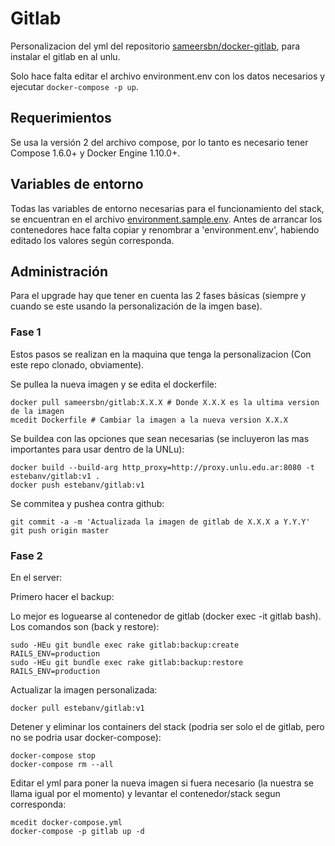 # Gitlab

Personalizacion del yml del repositorio [sameersbn/docker-gitlab](https://github.com/sameersbn/docker-gitlab), para instalar el gitlab en al unlu.

Solo hace falta editar el archivo environment.env con los datos necesarios y ejecutar `docker-compose -p up`.

## Requerimientos

Se usa la versión 2 del archivo compose, por lo tanto es necesario tener  Compose 1.6.0+ y Docker Engine 1.10.0+.

## Variables de entorno

Todas las variables de entorno necesarias para el funcionamiento del stack, se encuentran en el archivo [environment.sample.env](https://github.com/unlu-dgs/gitlab/blob/master/environment.sample.env). Antes de arrancar los contenedores hace falta copiar y renombrar a 'environment.env', habiendo editado los valores según corresponda.

## Administración

Para el upgrade hay que tener en cuenta las 2 fases básicas (siempre y cuando se este usando la personalización de la imgen base).

### Fase 1

Estos pasos se realizan en la maquina que tenga la personalizacion (Con este repo clonado, obviamente).

Se pullea la nueva imagen y se edita el dockerfile:

```
docker pull sameersbn/gitlab:X.X.X # Donde X.X.X es la ultima version de la imagen
mcedit Dockerfile # Cambiar la imagen a la nueva version X.X.X
```

Se buildea con las opciones que sean necesarias (se incluyeron las mas importantes para usar dentro de la UNLu):

```
docker build --build-arg http_proxy=http://proxy.unlu.edu.ar:8080 -t estebanv/gitlab:v1 .
docker push estebanv/gitlab:v1
```

Se commitea y pushea contra github:

```
git commit -a -m 'Actualizada la imagen de gitlab de X.X.X a Y.Y.Y'
git push origin master
```

### Fase 2

En el server:

Primero hacer el backup:

Lo mejor es loguearse al contenedor de gitlab (docker exec -it gitlab bash). Los comandos son (back y restore):

```
sudo -HEu git bundle exec rake gitlab:backup:create RAILS_ENV=production
sudo -HEu git bundle exec rake gitlab:backup:restore RAILS_ENV=production
```

Actualizar la imagen personalizada:

```
docker pull estebanv/gitlab:v1
```

Detener y eliminar los containers del stack (podria ser solo el de gitlab, pero no se podria usar docker-compose):

```
docker-compose stop
docker-compose rm --all
```

Editar el yml para poner la nueva imagen si fuera necesario (la nuestra se llama igual por el momento) y levantar el contenedor/stack segun corresponda:

```
mcedit docker-compose.yml
docker-compose -p gitlab up -d
```
